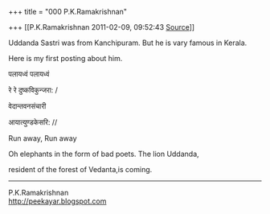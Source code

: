 +++
title = "000 P.K.Ramakrishnan"

+++
[[P.K.Ramakrishnan	2011-02-09, 09:52:43 [Source](https://groups.google.com/g/samskrita/c/cNhxaxlLaQA)]]



Uddanda Sastri was from Kanchipuram. But he is vary famous in Kerala.

  

Here is my first posting about him.

  

  

पलायध्वं पलायध्वं

रे रे दुष्कविकुन्जरा: /

वेदान्तवनसंचारी

आयात्युण्डकेसरि: //

Run away, Run away

Oh elephants in the form of bad poets. The lion Uddanda,

resident of the forest of Vedanta,is coming.

  
-----------

P.K.Ramakrishnan  
<http://peekayar.blogspot.com>

  

  

